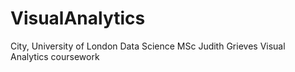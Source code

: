 # VisualAnalytics
City, University of London
Data Science MSc 
Judith Grieves
Visual Analytics coursework
